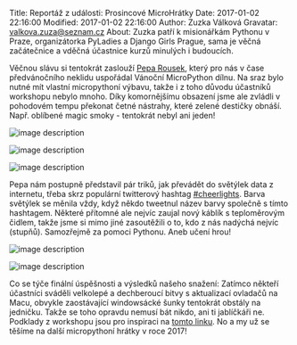 Title: Reportáž z události: Prosincové MicroHrátky
Date: 2017-01-02 22:16:00
Modified: 2017-01-02 22:16:00
Author: Zuzka Válková
Gravatar: valkova.zuza@seznam.cz
About: Zuzka patří k misionářkám Pythonu v Praze, organizátorka PyLadies a Django Girls Prague, sama je věčná začátečnice a vděčná účastnice kurzů minulých i budoucích. 


Věčnou slávu si tentokrát zaslouží [Pepa Rousek](https://twitter.com/josefrousek), který pro nás v čase předvánočního neklidu uspořádal Vánoční MicroPython dílnu. Na sraz bylo nutné mít vlastní micropythoní výbavu, takže i z toho důvodu účastníků workshopu nebylo mnoho. Díky komornějšímu obsazení jsme ale zvládli v pohodovém tempu překonat četné nástrahy, které zelené destičky obnáší. Např. oblíbené magic smoky - tentokrát nebyl ani jeden! 

![image description]({filename}/images/img_3154.jpg)

![image description]({filename}/images/img_3131.jpg)

![image description]({filename}/images/img_3153.jpg)

Pepa nám postupně představil pár triků, jak převádět do světýlek data z internetu, třeba skrz populární twitterový hashtag [#cheerlights](https://twitter.com/cheerlights). Barva světýlek se měnila vždy, když někdo tweetnul název barvy společně s tímto hashtagem. Některé přítomné ale nejvíc zaujal nový káblík s teploměrovým čidlem, takže jsme si mimo jiné zasoutěžili o to, kdo z nás nadýchá nejvíc (stupňů). Samozřejmě za pomoci Pythonu. Aneb učení hrou!

![image description]({filename}/images/output_FtEEP0.gif)

![image description]({filename}/images/img_3145.jpg)

Co se týče finální úspěšnosti a výsledků našeho snažení:
Zatímco někteří účastníci sváděli velkolepé a dechberoucí bitvy s aktualizací ovladačů na Macu, obvykle zaostávající windowsácké šunky tentokrát obstály na jedničku. Takže se toho opravdu nemusí bát nikdo, ani ti jablíčkáři ne. Podklady z workshopu jsou pro inspiraci na [tomto linku](https://github.com/stlk/micropython/tree/master/workshop). No a my už se těšíme na další micropythoní hrátky v roce 2017!






